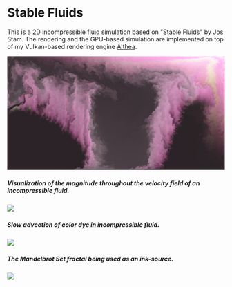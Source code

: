 # Stable Fluids

This is a 2D incompressible fluid simulation based on "Stable Fluids" by Jos Stam. The rendering and the GPU-based simulation are implemented on top of my Vulkan-based rendering engine [Althea](https://github.com/nithinp7/Althea).

<img src="https://github.com/nithinp7/StableFluids/blob/main/Screenshots/PinkSmoke.png" w=900px>

##### Visualization of the magnitude throughout the velocity field of an incompressible fluid.
<img src="https://github.com/nithinp7/StableFluids/blob/main/Screenshots/VelocityFieldMag.gif" w=900px>

##### Slow advection of color dye in incompressible fluid.
<img src="https://github.com/nithinp7/StableFluids/blob/main/Screenshots/CheckerBoardSlow.gif" w=900px>

##### The Mandelbrot Set fractal being used as an ink-source.
<img src="https://github.com/nithinp7/StableFluids/blob/main/Screenshots/Mandelbrot.gif" w=500px>
